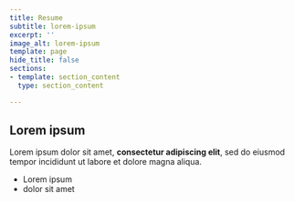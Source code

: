 ```yaml
---
title: Resume
subtitle: lorem-ipsum
excerpt: ''
image_alt: lorem-ipsum
template: page
hide_title: false
sections:
- template: section_content
  type: section_content

---
```

## Lorem ipsum

Lorem ipsum dolor sit amet, **consectetur adipiscing elit**, sed do eiusmod tempor incididunt ut labore et dolore magna aliqua.

- Lorem ipsum
- dolor sit amet